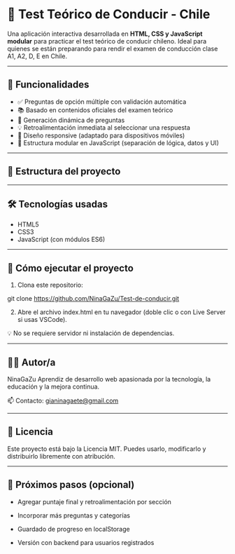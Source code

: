 
# 🚗 Test Teórico de Conducir - Chile

Una aplicación interactiva desarrollada en **HTML, CSS y JavaScript modular** para practicar el test teórico de conducir chileno. Ideal para quienes se están preparando para rendir el examen de conducción clase A1, A2, D, E en Chile.

---

## 🧠 Funcionalidades

- ✅ Preguntas de opción múltiple con validación automática
- 📚 Basado en contenidos oficiales del examen teórico
- 🔁 Generación dinámica de preguntas
- 💡 Retroalimentación inmediata al seleccionar una respuesta
- 📱 Diseño responsive (adaptado para dispositivos móviles)
- 🧩 Estructura modular en JavaScript (separación de lógica, datos y UI)


---

## 📁 Estructura del proyecto



---

## 🛠️ Tecnologías usadas

- HTML5
- CSS3
- JavaScript (con módulos ES6)

---

## 🚀 Cómo ejecutar el proyecto

1. Clona este repositorio:

git clone https://github.com/NinaGaZu/Test-de-conducir.git

2. Abre el archivo index.html en tu navegador (doble clic o con Live Server si usas VSCode).

  💡 No se requiere servidor ni instalación de dependencias.

---

## 👩‍💻 Autor/a
NinaGaZu
Aprendiz de desarrollo web apasionada por la tecnología, la educación y la mejora continua.

📫 Contacto: gianinagaete@gmail.com

---

## 📄 Licencia

Este proyecto está bajo la Licencia MIT. Puedes usarlo, modificarlo y distribuirlo libremente con atribución.

---

## 🧭 Próximos pasos (opcional)
- Agregar puntaje final y retroalimentación por sección

- Incorporar más preguntas y categorías

- Guardado de progreso en localStorage

- Versión con backend para usuarios registrados

